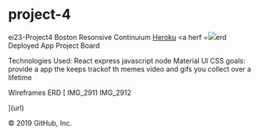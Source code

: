 # project-4
ei23-Project4
Boston Resonsive Continuium
<a href ="https://immense-forest-65187.herokuapp.com/">Heroku</a>
<a herf =<img src =" https://user-images.githubusercontent.com/4977418/67112079-67ce1380-f1a4-11e9-83d4-ced884fb57d2.png"/>erd</a>
Deployed App Project Board 



Technologies Used: React express javascript node Material UI CSS 
goals: provide a app the keeps trackof th memes video and gifs you collect over a lifetime

Wireframes ERD [ IMG_2911 IMG_2912

](url)

© 2019 GitHub, Inc.
